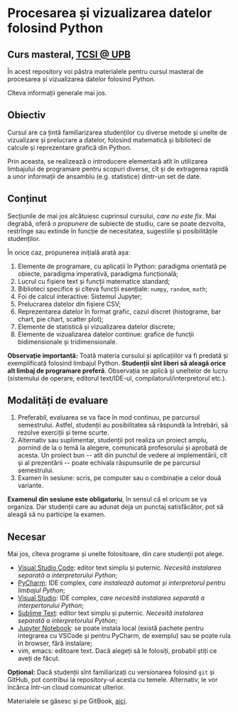# Procesarea și vizualizarea datelor folosind Python
## Curs masteral, [TCSI @ UPB](https://tcsi.ro/)

În acest repository voi păstra materialele pentru cursul masteral de procesarea 
și vizualizarea datelor folosind Python.

Cîteva informații generale mai jos.

## Obiectiv
Cursul are ca țintă familiarizarea studenților cu diverse metode și unelte de
vizualizare și prelucrare a datelor, folosind matematică și biblioteci de
calcule și reprezentare grafică din Python.

Prin aceasta, se realizează o introducere elementară atît în utilizarea limbajului
de programare pentru scopuri diverse, cît și de extragerea rapidă a unor
informații de ansamblu (e.g. statistice) dintr-un set de date.

## Conținut
Secțiunile de mai jos alcătuiesc cuprinsul cursului, *care nu este fix*. 
Mai degrabă, oferă o *propunere* de subiecte de studiu, care se poate dezvolta,
restrînge sau extinde în funcție de necesitatea, sugestiile și posibilitățile
studenților.

În orice caz, propunerea inițială arată așa:

1. Elemente de programare, cu aplicații în Python: paradigma orientată pe obiecte, paradigma imperativă, paradigma funcțională;
2. Lucrul cu fișiere text și funcții matematice standard;
3. Biblioteci specifice și cîteva funcții esențiale: `numpy`, `random`, `math`;
4. Foi de calcul interactive: Sistemul Jupyter;
5. Prelucrarea datelor din fișiere CSV;
6. Reprezentarea datelor în format grafic, cazul discret (histograme, bar chart, pie chart, scatter plot);
7. Elemente de statistică și vizualizarea datelor discrete;
8. Elemente de vizualizarea datelor continue: grafice de funcții bidimensionale și tridimensionale.

**Observație importantă:** Toată materia cursului și aplicațiilor va fi predată
și exemplificată folosind limbajul Python. **Studenții sînt liberi să aleagă orice**
**alt limbaj de programare preferă**. Observația se aplică și uneltelor de lucru
(sistemului de operare, editorul text/IDE-ul, compilatorul/interpretorul etc.).

## Modalități de evaluare
1. Preferabil, evaluarea se va face în mod continuu, pe parcursul semestrului. Astfel, studenții au posibilitatea să răspundă la întrebări, să rezolve exerciții și teme scurte.
2. Alternativ sau suplimentar, studenții pot realiza un proiect amplu, pornind de la o temă la alegere, comunicată profesorului și aprobată de acesta. Un proiect bun -- atît din punctul de vedere al implementării, cît și al prezentării -- poate echivala răspunsurile de pe parcursul semestrului.
3. Examen în sesiune: scris, pe computer sau o combinație a celor două variante.

**Examenul din sesiune este obligatoriu**, în sensul că el oricum se va organiza. Dar studenții care au adunat deja un punctaj satisfăcător, pot să aleagă să nu participe la examen.

## Necesar
Mai jos, cîteva programe și unelte folositoare, din care studenții pot alege.
- [Visual Studio Code](https://code.visualstudio.com/): editor text simplu și puternic. *Necesită instalarea separată a interpretorului Python*;
- [PyCharm](https://www.jetbrains.com/pycharm/): IDE complex, *care instalează automat și interpretorul pentru limbajul Python*;
- [Visual Studio](https://visualstudio.microsoft.com/): IDE complex, *care necesită instalarea separată a interpertorului Python*;
- [Sublime Text](https://www.sublimetext.com/): editor text simplu și puternic. *Necesită instalarea separată a interpretorului Python*;
- [Jupyter Notebook](https://jupyter.org/): se poate instala local (există pachete pentru integrarea cu VSCode și pentru PyCharm, de exemplu) sau se poate rula în browser, fără instalare;
- vim, emacs: editoare text. Dacă alegeți să le folosiți, probabil știți ce aveți de făcut.

**Opțional:** Dacă studenții sînt familiarizați cu versionarea folosind `git` și GitHub, pot contribui la repository-ul acesta cu temele. Alternativ, le vor încărca într-un cloud comunicat ulterior.

Materialele se găsesc și pe GitBook, [aici]().